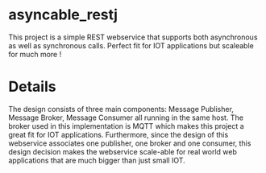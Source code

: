 # asyncable_restj
This project is a simple REST webservice that supports both asynchronous as well as synchronous calls. Perfect fit for IOT applications but scaleable for much more !

# Details
The design consists of three main components: Message Publisher, Message Broker, Message Consumer all running in the same host.  The broker used in this implementation is MQTT which makes this project a great fit for IOT applications. Furthermore, since the design of this webservice associates one publisher, one broker and one consumer, this design decision makes the webservice scale-able for real world web applications that are much bigger than just small IOT.  
